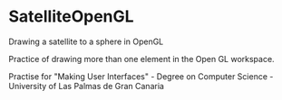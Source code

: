 # SatelliteOpenGL
Drawing a satellite to a sphere in OpenGL

Practice of drawing more than one element in the Open GL workspace.

Practise for "Making User Interfaces" - Degree on Computer Science - University of Las Palmas de Gran Canaria

